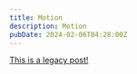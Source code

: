 ```yaml
---
title: Motion
description: Motion
pubDate: 2024-02-06T04:28:00Z
---
```


[This is a legacy post!](https://old.tjbai.com/-NpwfHAt1256euudWTVn)

